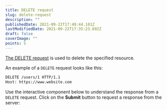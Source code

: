 ```yaml
---
title: DELETE request
slug: delete-request
description: ""
publishedDate: 2021-09-22T17:49:44.101Z
lastModifiedDate: 2021-09-22T17:35:23.692Z
draft: false
coverImage: ""
points: 5
---
```


[The DELETE request](https://developer.mozilla.org/en-US/docs/Web/HTTP/Methods/DELETE) is used to delete the specified resource.

An example of a `DELETE` request looks like this:

```bash
DELETE /users/1 HTTP/1.1
Host: https://www.website.com
```

Use the interactive component below to understand the response from a `DELETE` request. Click on the **Submit** button to request a response from the server:

<HTTPClient
  url="https://learn.rapidapi.com/api/rest/2"
  method="DELETE"
  isRequestMethodChangeDisabled
/>
